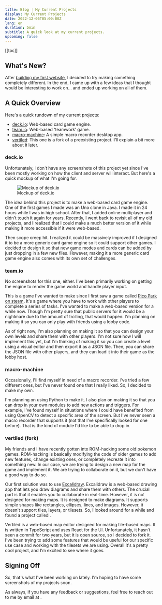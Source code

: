 ```yaml
---
title: Blog | My Current Projects
display: My Current Projects
date: 2022-12-05T05:00:00Z
lang: en
duration: 5min
subtitle: A quick look at my current projects.
upcoming: false
---
```


[[toc]]

## What's New?

After [building my first website](/posts/tamugd-writeup), I decided to try making something completely different. In the end, I came up with a few ideas that I thought would be interesting to work on... and ended up working on all of them.

## A Quick Overview

Here's a quick rundown of my current projects:

- [deck.io](#deck-io): Web-based card game engine.
- [team.io](#team-io): Web-based 'teamwork' game.
- [macro-machine](#macro-machine): A simple macro recorder desktop app.
- [vertiled](#vertiled-fork): This one is a fork of a preexisting project. I'll explain a bit more about it later.

### deck.io

Unfortunately, I don't have any screenshots of this project yet since I've been mostly working on how the client and server will interact. But here's a quick mockup of what I'm going for.

<figure>
  <img src="/assets/posts/current-projects/deckio-mockup.png" alt="Mockup of deck.io" rounded-lg dark:invert />
  <figcaption class="caption">Mockup of deck.io</figcaption>
</figure>

The idea behind this project is to make a web-based card game engine. One of the first games I made was an Uno clone in Java. I made it in 24 hours while I was in high school. After that, I added online multiplayer and didn't touch it again for years. Recently, I went back to revisit all of my old projects, and I realized that I could make a much better version of it while making it more accessible if it were web-based.

Then scope creep hit. I realized it could be massively improved if I designed it to be a more generic card game engine so it could support other games. I decided to design it so that new game modes and cards can be added by just dropping in a few new files. However, making it a more generic card game engine also comes with its own set of challenges.

### team.io

No screenshots for this one, either. I've been primarily working on getting the engine to render the game world and handle player input.

This is a game I've wanted to make since I first saw a game called [Pico Park on steam](https://store.steampowered.com/app/1509960/PICO_PARK/). It's a game where you have to work with other players to complete a series of tasks. I've wanted to make a web-based version for a while now. Though I'm pretty sure that public servers for it would be a nightmare due to the amount of trolling, that would happen. I'm planning on making it so you can only play with friends using a lobby code.

As of right now, I'm also planning on making it so that you can design your own levels and share them with other players. I'm not sure how I will implement this yet, but I'm thinking of making it so you can create a level using a visual editor and then export it as a JSON file. Then, you can share the JSON file with other players, and they can load it into their game as the lobby host.

### macro-machine

Occasionally, I'll find myself in need of a macro recorder. I've tried a few different ones, but I've never found one that I really liked. So, I decided to make my own.

I'm planning on using Python to make it. I also plan on making it so that you can drop in your own modules to add new actions and triggers. For example, I've found myself in situations where I could have benefited from using OpenCV to detect a specific area of the screen. But I've never seen a macro recorder that supports it (not that I've specifically looked for one before). That is the kind of module I'd like to be able to drop in.

### vertiled (fork)

My friends and I have recently gotten into ROM-hacking some old pokemon games. ROM-hacking is basically modifying the code of older games to add new features, change existing ones, or completely recreate it into something new. In our case, we are trying to design a new map for the game and implement it. We are trying to collaborate on it, but we don't have a good way to do so.

Our first solution was to use [Excalidraw](https://excalidraw.com/). Excalidraw is a web-based drawing app that lets you draw diagrams and share them with others. The crucial part is that it enables you to collaborate in real-time. However, it is not designed for making maps. It is designed to make diagrams. It supports simple shapes like rectangles, ellipses, lines, and images. However, it doesn't support tiles, layers, or tilesets. So, I looked around for a while and found a project called <GithubLink repo="tehwalris/vertiled" />.

Vertiled is a web-based map editor designed for making tile-based maps. It is written in TypeScript and uses React for the UI. Unfortunately, it hasn't seen a commit for two years, but it is open source, so I decided to fork it. I've been trying to add some features that would be useful for our specific use case and working with the tilesets we are using. Overall it's a pretty cool project, and I'm excited to see where it goes.

## Signing Off

So, that's what I've been working on lately. I'm hoping to have some screenshots of my projects soon.

As always, if you have any feedback or suggestions, feel free to reach out to me by email at <EmailLink to="adibarra00@gmail.com" />.
